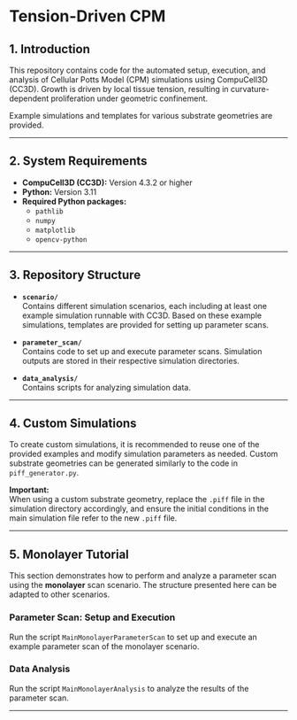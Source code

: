 # Tension-Driven CPM

## 1. Introduction  
This repository contains code for the automated setup, execution, and analysis of Cellular Potts Model (CPM) simulations using CompuCell3D (CC3D). Growth is driven by local tissue tension, resulting in curvature-dependent proliferation under geometric confinement.

Example simulations and templates for various substrate geometries are provided.

---

## 2. System Requirements

- **CompuCell3D (CC3D):** Version 4.3.2 or higher  
- **Python:** Version 3.11  
- **Required Python packages:**  
  - `pathlib`  
  - `numpy`  
  - `matplotlib`  
  - `opencv-python`

---

## 3. Repository Structure

- **`scenario/`**  
  Contains different simulation scenarios, each including at least one example simulation runnable with CC3D. Based on these example simulations, templates are provided for setting up parameter scans.

- **`parameter_scan/`**  
  Contains code to set up and execute parameter scans. Simulation outputs are stored in their respective simulation directories.

- **`data_analysis/`**  
  Contains scripts for analyzing simulation data.

---

## 4. Custom Simulations

To create custom simulations, it is recommended to reuse one of the provided examples and modify simulation parameters as needed. Custom substrate geometries can be generated similarly to the code in `piff_generator.py`.

**Important:**  
When using a custom substrate geometry, replace the `.piff` file in the simulation directory accordingly, and ensure the initial conditions in the main simulation file refer to the new `.piff` file.

---

## 5. Monolayer Tutorial

This section demonstrates how to perform and analyze a parameter scan using the **monolayer** scan scenario. The structure presented here can be adapted to other scenarios.

### Parameter Scan: Setup and Execution  
Run the script `MainMonolayerParameterScan` to set up and execute an example parameter scan of the monolayer scenario.

### Data Analysis  
Run the script `MainMonolayerAnalysis` to analyze the results of the parameter scan.

---